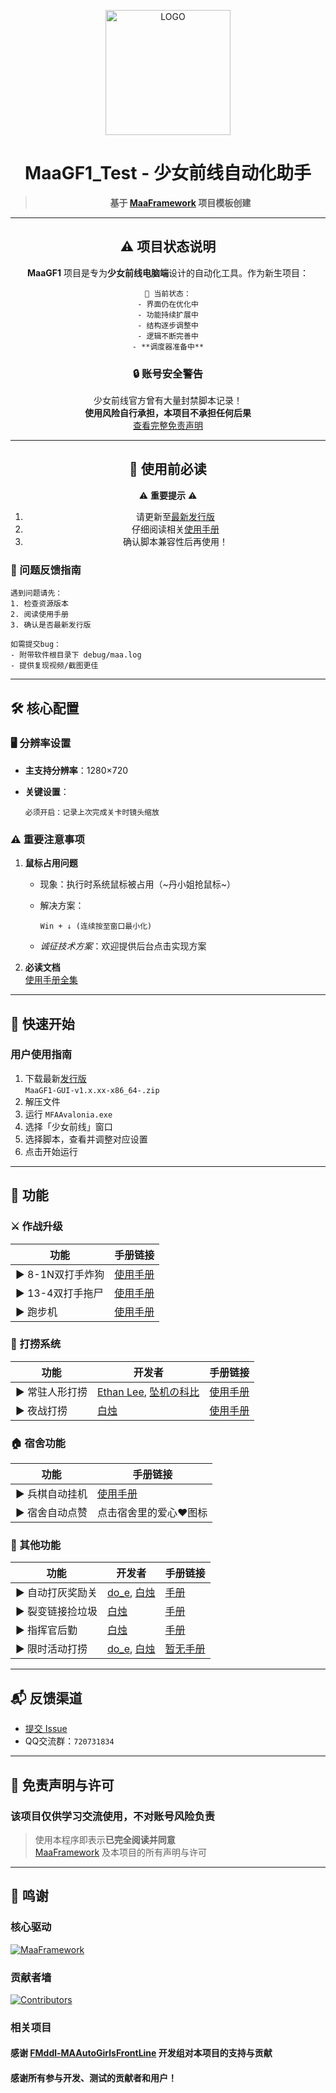 <!-- markdownlint-disable MD033 MD041 -->

<p align="center">
  <img src="https://cdn.jsdelivr.net/gh/LeonNagant/MaaGF1_Test/example_img/icon/icon.png" width="200" height="200" alt="LOGO">
</p>

<div align="center">

# MaaGF1_Test - 少女前线自动化助手

<div align="center">

> **基于 [MaaFramework](https://github.com/MaaXYZ/MaaFramework) 项目模板创建**

</div>

---

## ⚠️ 项目状态说明

**MaaGF1** 项目是专为**少女前线电脑端**设计的自动化工具。作为新生项目：

```!
🚧 当前状态：
- 界面仍在优化中
- 功能持续扩展中
- 结构逐步调整中
- 逻辑不断完善中
- **调度器准备中**
```

### 🔒 账号安全警告

少女前线官方曾有大量封禁脚本记录！  
**使用风险自行承担，本项目不承担任何后果**  
[查看完整免责声明](#-免责声明与许可)

---

## 🚨 使用前必读

⚠️ **重要提示** ⚠️  

1. 请更新至[最新发行版](https://github.com/LeonNagant/MaaGF1_Test/releases)  
2. 仔细阅读相关[使用手册](https://github.com/LeonNagant/MaaGF1_Test/tree/main/manual)  
3. 确认脚本兼容性后再使用！

</div>

### 🐞 问题反馈指南

```!
遇到问题请先：
1. 检查资源版本
2. 阅读使用手册
3. 确认是否最新发行版

如需提交bug：
- 附带软件根目录下 debug/maa.log
- 提供复现视频/截图更佳
```

---

## 🛠 核心配置

### 🖥 分辨率设置

- **主支持分辨率**：1280×720
- **关键设置**：

  ```!
  必须开启：记录上次完成关卡时镜头缩放
  ```

### ⚠️ 重要注意事项

1. **鼠标占用问题**
   - 现象：执行时系统鼠标被占用（~丹小姐抢鼠标~）
   - 解决方案：

     ```快捷键
     Win + ↓ (连续按至窗口最小化)
     ```

   - *诚征技术方案*：欢迎提供后台点击实现方案

2. **必读文档**  
   [使用手册全集](https://github.com/LeonNagant/MaaGF1_Test/tree/main/manual)

---

## 🚀 快速开始

### 用户使用指南

1. 下载最新[发行版](https://github.com/LeonNagant/MaaGF1_Test/releases)  
   `MaaGF1-GUI-v1.x.xx-x86_64-.zip`
2. 解压文件
3. 运行 `MFAAvalonia.exe`
4. 选择「少女前线」窗口
5. 选择脚本，查看并调整对应设置
6. 点击开始运行

---

## 🌟 功能

### ⚔️ 作战升级

| 功能 | 手册链接 |
|------|----------|
| ▶️ 8-1N双打手炸狗 | [使用手册](https://github.com/LeonNagant/MaaGF1_Test/blob/main/manual/8-1N%E5%8F%8C%E6%89%93%E6%89%8B%E7%82%B8%E7%8B%97%E4%BD%BF%E7%94%A8%E6%89%8B%E5%86%8C.md) |
| ▶️ 13-4双打手拖尸 | [使用手册](https://github.com/LeonNagant/MaaGF1_Test/blob/main/manual/13-4%E5%8F%8C%E6%89%93%E6%89%8B%E6%8B%96%E5%B0%B8%E4%BD%BF%E7%94%A8%E6%89%8B%E5%86%8C.md) |
| ▶️ 跑步机 | [使用手册](https://github.com/LeonNagant/MaaGF1_Test/blob/main/manual/%E8%B7%91%E6%AD%A5%E6%9C%BA%E4%BD%BF%E7%94%A8%E6%89%8B%E5%86%8C.md) |

### 🎣 打捞系统

| 功能 | 开发者 | 手册链接 |
|------|--------|----------|
| ▶️ 常驻人形打捞 | [Ethan Lee](https://github.com/hake971920), [坠机の科比](https://github.com/LIUBEI1233) | [使用手册](https://github.com/LeonNagant/MaaGF1_Test/blob/main/manual/%E6%89%93%E6%8D%9E%E4%BD%BF%E7%94%A8%E6%89%8B%E5%86%8C.md) |
| ▶️ 夜战打捞 |[白烛](https://github.com/Talulah-x) | [使用手册](https://github.com/LeonNagant/MaaGF1_Test/blob/main/manual/%E5%A4%9C%E6%88%98%E6%89%93%E6%8D%9E%E4%BD%BF%E7%94%A8%E6%89%8B%E5%86%8C.md)|

### 🏠 宿舍功能

| 功能 | 手册链接 |
|------|----------|
| ▶️ 兵棋自动挂机 | [使用手册](https://github.com/LeonNagant/MaaGF1_Test/blob/main/manual/%E5%85%B5%E6%A3%8B%E8%87%AA%E5%8A%A8%E6%8C%82%E6%9C%BA%E4%BD%BF%E7%94%A8%E6%89%8B%E5%86%8C.md) |
| ▶️ 宿舍自动点赞 | 点击宿舍里的爱心❤图标 |

### 🧩 其他功能

| 功能 | 开发者 | 手册链接 |
|------|--------|----------|
| ▶️ 自动打灰奖励关 | [do_e](https://github.com/isla23), [白烛](https://github.com/Talulah-x) | [手册](https://github.com/LeonNagant/MaaGF1_Test/blob/main/manual/%E8%87%AA%E5%8A%A8%E6%89%93%E7%81%B0%E5%A5%96%E5%8A%B1%E5%85%B3%E4%BD%BF%E7%94%A8%E6%89%8B%E5%86%8C.md) |
| ▶️ 裂变链接捡垃圾 | [白烛](https://github.com/Talulah-x) | [手册](https://github.com/LeonNagant/MaaGF1_Test/blob/main/manual/%E6%8D%A1%E5%9E%83%E5%9C%BE%E4%BD%BF%E7%94%A8%E6%89%8B%E5%86%8C.md) |
| ▶️ 指挥官后勤 | [白烛](https://github.com/Talulah-x) | [手册](https://github.com/LeonNagant/MaaGF1_Test/blob/main/manual/%E6%8C%87%E6%8C%A5%E5%AE%98%E5%90%8E%E5%8B%A4%E4%BD%BF%E7%94%A8%E6%89%8B%E5%86%8C.md) |
| ▶️ 限时活动打捞 | [do_e](https://github.com/isla23), [白烛](https://github.com/Talulah-x) | [暂无手册](https://github.com/LeonNagant/MaaGF1_Test) |

---

## 📬 反馈渠道

- [提交 Issue](https://github.com/LeonNagant/MaaGF1_Test/issues)
- QQ交流群：`720731834`

---

## 📄 免责声明与许可

### **该项目仅供学习交流使用，不对账号风险负责**

> 使用本程序即表示**已完全阅读并同意**  
> [MaaFramework](https://github.com/MaaXYZ/MaaFramework) 及本项目的所有声明与许可

---

## 🙏 鸣谢

### 核心驱动

[![MaaFramework](https://img.shields.io/badge/Powered_by-MaaFramework-blue?logo=github)](https://github.com/MaaXYZ/MaaFramework)

### 贡献者墙

[![Contributors](https://contrib.rocks/image?repo=LeonNagant/MaaGF1_Test&show_noncode=true)](https://github.com/LeonNagant/MaaGF1_Test/graphs/contributors)

### 相关项目

#### 感谢 [FMddl-MAAutoGirlsFrontLine](https://github.com/Fufu-OuO/FMddl-MAAutoGirlsFrontLine) 开发组对本项目的支持与贡献

#### 感谢所有参与开发、测试的贡献者和用户！
